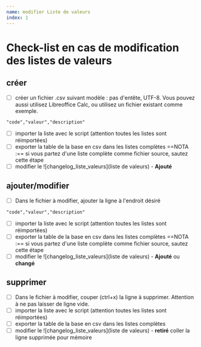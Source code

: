 ```yaml
---
name: modifier Liste de valeurs
index: 1
---
```


# Check-list en cas de modification des listes de valeurs

## créer
- [ ] créer un fichier .csv suivant modèle : pas d'entête, UTF-8. Vous pouvez aussi utilisez Libreoffice Calc, ou utilisez un fichier existant comme exemple.
```
"code","valeur","description"
```
- [ ] importer la liste avec le script (attention toutes les listes sont réimportées)
- [ ] exporter la table de la base en csv dans les listes complètes ==NOTA :== si vous partez d'une liste complète comme fichier source, sautez cette étape
- [ ] modifier le ![changelog_liste_valeurs](liste de valeurs) - __Ajouté__

## ajouter/modifier
- [ ] Dans le fichier à modifier, ajouter la ligne à l'endroit désiré
```
"code","valeur","description"
```
- [ ] importer la liste avec le script (attention toutes les listes sont réimportées)
- [ ] exporter la table de la base en csv dans les listes complètes ==NOTA :== si vous partez d'une liste complète comme fichier source, sautez cette étape
- [ ] modifier le ![changelog_liste_valeurs](liste de valeurs) - __Ajouté__ ou __changé__

## supprimer
- [ ] Dans le fichier à modifier, couper (ctrl+x) la ligne à supprimer. Attention à ne pas laisser de ligne vide.
- [ ] importer la liste avec le script (attention toutes les listes sont réimportées)
- [ ] exporter la table de la base en csv dans les listes complètes
- [ ] modifier le ![changelog_liste_valeurs](liste de valeurs) - __retiré__ coller la ligne supprimée pour mémoire
